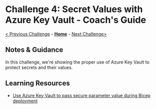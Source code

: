 # Challenge 4: Secret Values with Azure Key Vault - Coach's Guide

[< Previous Challenge](./Solution-03.md) - **[Home](./README.md)** - [Next Challenge>](./Solution-05.md)

## Notes & Guidance

In this challenge, we're showing the proper use of Azure Key Vault to protect secrets and their values.

## Learning Resources

- [Use Azure Key Vault to pass secure parameter value during Bicep deployment](https://learn.microsoft.com/en-us/azure/azure-resource-manager/bicep/key-vault-parameter?tabs=azure-cli)